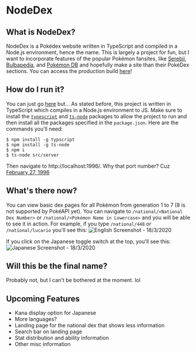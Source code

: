# NodeDex

## What is NodeDex?
NodeDex is a Pokédex website written in TypeScript and compiled in a Node.js environment, hence the name. This is largely a project for fun, but I want to incorporate features of the popular Pokémon fansites, like [Serebii](https://www.serebii.net/), [Bulbapedia](https://bulbapedia.bulbagarden.net/), and [Pokémon DB](https://pokemondb.net/) and hopefully make a site than their PokéDex sections. You can access the production build [here](https://pokedex.mechadragonx.me/)!

## How do I run it?
You can just go [here](https://pokedex.mechadragonx.me/) but...
As stated before, this project is written in TypeScript which compiles in a Node.js environment to JS. Make sure to install the [`typescript`](https://www.typescriptlang.org/) and [`ts-node`](https://www.npmjs.com/package/ts-node) packages to allow the project to run and then install all the packages specified in the `package.json`. Here are the commands you'll need:
```shell
$ npm install -g typscript
$ npm install -g ts-node
$ npm i
$ ts-node src/server
```
Then navigate to http://localhost:1996/.
Why that port number? Cuz [February 27, 1996](https://bulbapedia.bulbagarden.net/wiki/Pok%C3%A9mon_Day)

## What's there now?
You can view basic dex pages for all Pokémon from generation 1 to 7 (8 is not supported by PokéAPI yet). You can navigate to `/national/<National Dex Number>` or `/national/<Pokémon Name in Lowercase>` and you will be able to see it in action. For example, if you type
`/national/448` or `/national/lucario`
you'll see this:
![English Screenshot - 18/3/2020](https://i.imgur.com/TUJhtEl.png "English Screenshot - 18/3/2020")

If you click on the Japanese toggle switch at the top, you'll see this:
![Japanese Screenshot - 18/3/2020](https://i.imgur.com/uHr1auR.png "Japanese Screenshot - 18/3/2020")

## Will this be the final name?
Probably not, but I can't be bothered at the moment. lol

## Upcoming Features
- Kana display option for Japanese
- More languages?
- Landing page for the national dex that shows less information
- Search bar on landing page
- Stat distribution and ability information
- Other misc information
